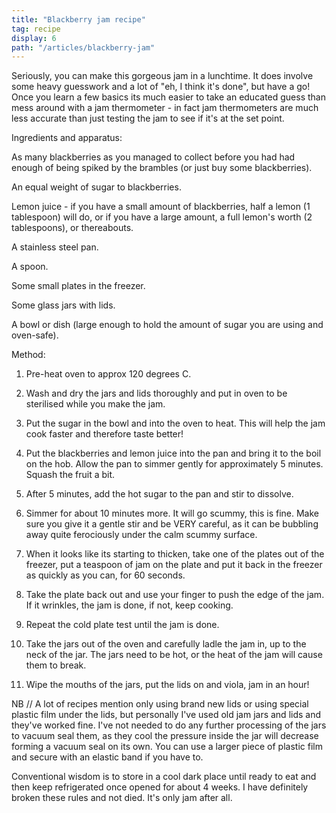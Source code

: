 ```yaml
---
title: "Blackberry jam recipe"
tag: recipe
display: 6
path: "/articles/blackberry-jam"
---
```

Seriously, you can make this gorgeous jam in a lunchtime. It does involve some heavy guesswork and a lot of "eh, I think it's done", but have a go! Once you learn a few basics its much easier to take an educated guess than mess around with a jam thermometer - in fact jam thermometers are much less accurate than just testing the jam to see if it's at the set point. 

Ingredients and apparatus:

As many blackberries as you managed to collect before you had  had enough of being spiked by the brambles (or just buy some blackberries).

An equal weight of sugar to blackberries.

Lemon juice - if you have a small amount of blackberries, half a lemon (1 tablespoon) will do, or if you have a large amount, a full lemon's worth (2 tablespoons), or thereabouts.

A stainless steel pan. 

A spoon.

Some small plates in the freezer. 

Some glass jars with lids.

A bowl or dish (large enough to hold the amount of sugar you are using and oven-safe). 

Method:

1. Pre-heat oven to approx 120 degrees C. 

2. Wash and dry the jars and lids thoroughly and put in oven to be sterilised while you make the jam.

3. Put the sugar in the bowl and into the oven to heat. This will help the jam cook faster and therefore taste better! 

4. Put the blackberries and lemon juice into the pan and bring it to the boil on the hob. Allow the pan to simmer gently for approximately 5 minutes. Squash the fruit a bit.

5. After 5 minutes, add the hot sugar to the pan and stir to dissolve. 

6. Simmer for about 10 minutes more. It will go scummy, this is fine. Make sure you give it a gentle stir and be VERY careful, as it can be bubbling away quite ferociously under the calm scummy surface. 

7. When it looks like its starting to thicken, take one of the plates out of the freezer, put a teaspoon of jam on the plate and put it back in the freezer as quickly as you can, for 60 seconds. 

8. Take the plate back out and use your finger to push the edge of the jam. If it wrinkles, the jam is done, if not, keep cooking. 

9. Repeat the cold plate test until the jam is done. 

10. Take the jars out of the oven and carefully ladle the jam in, up to the neck of the jar. The jars need to be hot, or the heat of the jam will cause them to break.

11. Wipe the mouths of the jars, put the lids on and viola, jam in an hour! 

NB // A lot of recipes mention only using brand new lids or using special plastic film under the lids, but personally I've used old jam jars and lids and they've worked fine. I've not needed to do any further processing of the jars to vacuum seal them, as they cool the pressure inside the jar will decrease forming a vacuum seal on its own. You can use a larger piece of plastic film and secure with an elastic band if you have to.

Conventional wisdom is to store in a cool dark place until ready to eat and then keep refrigerated once opened for about 4 weeks. I have definitely broken these rules and not died. It's only jam after all. 